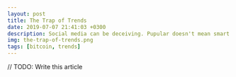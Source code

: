 ```yaml
---
layout: post
title: The Trap of Trends
date: 2019-07-07 21:41:03 +0300
description: Social media can be deceiving. Pupular doesn't mean smart. Above all, bitcoin should be useful. Focus on that.
img: the-trap-of-trends.png
tags: [bitcoin, trends]
---
```


// TODO: Write this article